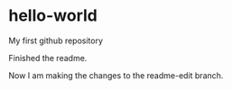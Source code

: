 # hello-world
My first github repository

Finished the readme.

Now I am making the changes to the readme-edit branch. 


